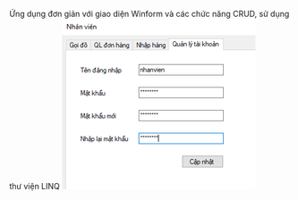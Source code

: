 Ứng dụng đơn giản với giao diện Winform và các chức năng CRUD, sử dụng thư viện LINQ
![QLTK](https://github.com/NguyenDoCong/POS-LINQ/blob/master/img/account%20management.png?raw=true)
